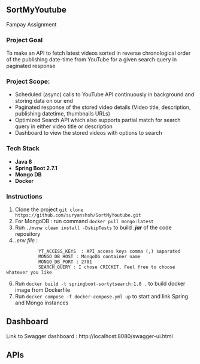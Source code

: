 ## SortMyYoutube
Fampay Assignment

### Project Goal
To make an API to fetch latest videos sorted in reverse chronological order of the publishing date-time from YouTube for a given search query in paginated response

  

### Project Scope:
- Scheduled (async) calls to YouTube API continuously in background and storing data on our end
- Paginated response of the stored video details (Video title, description, publishing datetime, thumbnails URLs)
- Optimized Search API which also supports partial match for search query in either video title or description
- Dashboard to view the stored videos with options to search

### Tech Stack
- **Java 8**
- **Spring Boot 2.7.1**
- **Mongo DB**
- **Docker**

### Instructions
1. Clone the project
`git clone https://github.com/suryanshsh/SortMyYoutube.git`
2. For MongoDB : run command
```docker pull mongo:latest```
4. Run ```./mvnw clean install -DskipTests``` to build ***.jar*** of the code repository 
5. *.env file* :

```
			YT_ACCESS_KEYS  : API access keys comma (,) saparated
			MONGO_DB_HOST : MongoDb container name
			MONGO_DB_PORT : 2701
			SEARCH_QUERY : I chose CRICKET, Feel free to choose whatever you like

```
6. Run `docker build -t springboot-sortytsearch:1.0 .` to build docker image from Dockerfile
7. Run  `docker compose -f docker-compose.yml up` to start and link Spring and Mongo instances


## Dashboard 
Link to Swagger dashboard : http://localhost:8080/swagger-ui.html

## APIs
